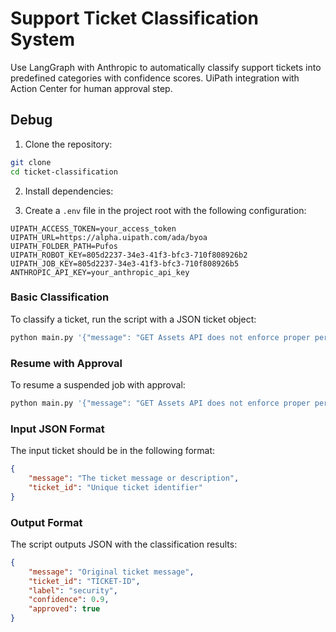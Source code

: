 # Support Ticket Classification System

Use LangGraph with Anthropic to automatically classify support tickets into predefined categories with confidence scores. UiPath integration with Action Center for human approval step.

## Debug

1. Clone the repository:
```bash
git clone 
cd ticket-classification
```

2. Install dependencies:

3. Create a `.env` file in the project root with the following configuration:
```env
UIPATH_ACCESS_TOKEN=your_access_token
UIPATH_URL=https://alpha.uipath.com/ada/byoa
UIPATH_FOLDER_PATH=Pufos
UIPATH_ROBOT_KEY=805d2237-34e3-41f3-bfc3-710f808926b2
UIPATH_JOB_KEY=805d2237-34e3-41f3-bfc3-710f808926b5
ANTHROPIC_API_KEY=your_anthropic_api_key
```

### Basic Classification

To classify a ticket, run the script with a JSON ticket object:

```bash
python main.py '{"message": "GET Assets API does not enforce proper permissions Assets.View", "ticket_id": "TICKET-2345"}'
```

### Resume with Approval

To resume a suspended job with approval:

```bash
python main.py '{"message": "GET Assets API does not enforce proper permissions Assets.View", "ticket_id": "TICKET-2345"}' true
```

### Input JSON Format

The input ticket should be in the following format:
```json
{
    "message": "The ticket message or description",
    "ticket_id": "Unique ticket identifier"
}
```

### Output Format

The script outputs JSON with the classification results:
```json
{
    "message": "Original ticket message",
    "ticket_id": "TICKET-ID",
    "label": "security",
    "confidence": 0.9,
    "approved": true
}
```